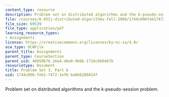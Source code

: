 ```yaml
---
content_type: resource
description: Problem set on distributed algorithms and the k-pseudo-session problem.
file: /courses/6-852j-distributed-algorithms-fall-2009/1744c096feb174721ef6ba666286014f_MIT6_852JF09_pset3b.pdf
file_size: 69539
file_type: application/pdf
learning_resource_types:
- Assignments
license: https://creativecommons.org/licenses/by-nc-sa/4.0/
ocw_type: OCWFile
parent_title: Assignments
parent_type: CourseSection
parent_uid: 40959676-16e4-d6e0-960b-171bcb69467b
resourcetype: Document
title: Problem Set 3, Part b
uid: 1744c096-feb1-7472-1ef6-ba666286014f
---
```

Problem set on distributed algorithms and the k-pseudo-session problem.